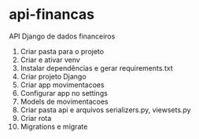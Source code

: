 # api-financas
API Django de dados financeiros

1. Criar pasta para o projeto
2. Criar e ativar venv
3. Instalar dependências e gerar requirements.txt
4. Criar projeto Django
5. Criar app movimentacoes
6. Configurar app no settings
7. Models de movimentacoes
8. Criar pasta api e arquivos serializers.py, viewsets.py
9. Criar rota
10. Migrations e migrate